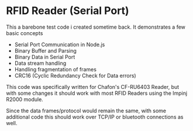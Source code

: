 # RFID Reader (Serial Port)

This a barebone test code i created sometime back. It demonstrates a few basic concepts

- Serial Port Communication in Node.js
- Binary Buffer and Parsing
- Binary Data in Serial Port 
- Data stream handling
- Handling fragmentation of frames
- CRC16 (Cyclic Redundancy Check for Data errors)

This code was specifically written for Chafon's CF-RU6403 Reader, but with some changes it should work with most RFID Readers using the Impinj R2000 module.

Since the data frames/protocol would remain the same, with some additional code this should work over TCP/IP or bluetooth connections as well.
